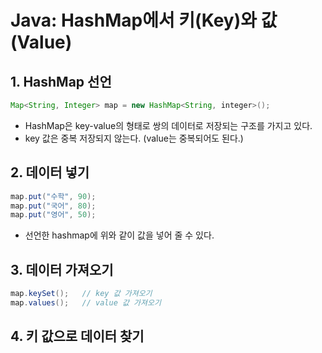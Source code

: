 # Java: HashMap에서 키(Key)와 값(Value)

## 1. HashMap 선언

```java
Map<String, Integer> map = new HashMap<String, integer>();
```

- HashMap은 key-value의 형태로 쌍의 데이터로 저장되는 구조를 가지고 있다.
- key 값은 중복 저장되지 않는다. (value는 중복되어도 된다.)

## 2. 데이터 넣기

```java
map.put("수학", 90);
map.put("국어", 80);
map.put("영어", 50);
```

- 선언한 hashmap에 위와 같이 값을 넣어 줄 수 있다.

## 3. 데이터 가져오기

```java
map.keySet();   // key 값 가져오기
map.values();   // value 값 가져오기

```

## 4. 키 값으로 데이터 찾기

```java

```
